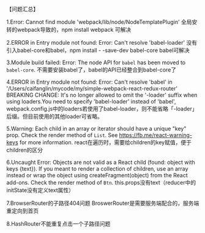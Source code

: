 【问题汇总】

1.Error: Cannot find module 'webpack/lib/node/NodeTemplatePlugin'
全局安转的webpack导致的，npm install webpack 可解决


2.ERROR in Entry module not found: Error: Can't resolve 'babel-loader'
没有引入babel-core和babel，npm install - -save-dev babel-core babel可解决

3.Module build failed: Error: The node API for `babel` has been moved to `babel-core`.
不需要安装babel了，babel的API已经整合到babel-core了

4.ERROR in Entry module not found: Error: Can't resolve 'babel' in '/Users/caifanglin/mycode/my/simple-webpack-react-redux-router'
BREAKING CHANGE: It's no longer allowed to omit the '-loader' suffix when using loaders.You need to specify 'babel-loader' instead of 'babel',
webpack.config.js中的loaders若使用了babel-loader，则不能省略「-loader」后缀。但目前使用的其他loader可省略。

5.Warning: Each child in an array or iterator should have a unique "key" prop. Check the render method of `List`. See https://fb.me/react-warning-keys for more information.
react在遍历时，需要给children的key赋值，便于children的区分

6.Uncaught Error: Objects are not valid as a React child (found: object with keys {text}). If you meant to render a collection of children, use an array instead or wrap the object using createFragment(object) from the React add-ons. Check the render method of `Btn`.
this.props没有text（reducer中的initState没有定义text属性）

7.BrowserRouter的子路径404问题
BroswerRouter是需要服务端配合的，服务端重定向到首页


8.HashRouter不能重复点击一个子路径问题
